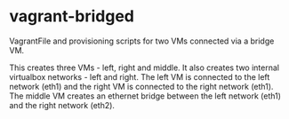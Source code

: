 # vagrant-bridged

VagrantFile and provisioning scripts for two VMs connected via a bridge VM.

This creates three VMs - left, right and middle. It also creates two internal virtualbox networks - left and right. The left VM is connected to the left network (eth1) and the right VM is connected to the right network (eth1). The middle VM creates an ethernet bridge between the left network (eth1) and the right network (eth2).

